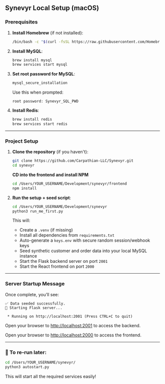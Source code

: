 ## Synevyr Local Setup (macOS)

### Prerequisites

1. **Install Homebrew** (if not installed):
   ```bash
   /bin/bash -c "$(curl -fsSL https://raw.githubusercontent.com/Homebrew/install/HEAD/install.sh)"
   ```

2. **Install MySQL**:
   ```bash
   brew install mysql
   brew services start mysql
   ```

3. **Set root password for MySQL**:
   ```bash
   mysql_secure_installation
   ```
   Use this when prompted:
   ```
   root password: Synevyr_SQL_PWD
   ```
   
4. **Install Redis**:
   ```bash
   brew install redis
   brew services start redis
   ```
---

### Project Setup

1. **Clone the repository** (if you haven't):
   ```bash
   git clone https://github.com/Carpathian-LLC/Synevyr.git
   cd synevyr
   ```

   **CD into the frontend and install NPM**
   ```bash
   cd /Users/YOUR_USERNAME/Development/synevyr/frontend
   npm install
   ```

2. **Run the setup + seed script**:
   ```bash
   cd /Users/YOUR_USERNAME/Development/synevyr
   python3 run_me_first.py
   ```

   This will:
   - Create a `.venv` (if missing)
   - Install all dependencies from `requirements.txt`
   - Auto-generate a `keys.env` with secure random session/webhook keys
   - Seed synthetic customer and order data into your local MySQL instance
   - Start the Flask backend server on port `2001`
   - Start the React frontend on port `2000`

---

### Server Startup Message

Once complete, you’ll see:

```
✅ Data seeded successfully.
🧪 Starting Flask server...

 * Running on http://localhost:2001 (Press CTRL+C to quit)
```

Open your browser to [http://localhost:2001](http://localhost:2001) to access the backend.

Open your browser to [http://localhost:2000](http://localhost:2000) to access the frontend.

---

### 🔁 To re-run later:

```bash
cd /Users/YOUR_USERNAME/synevyr/
python3 autostart.py
```
This will start all the required services easily!